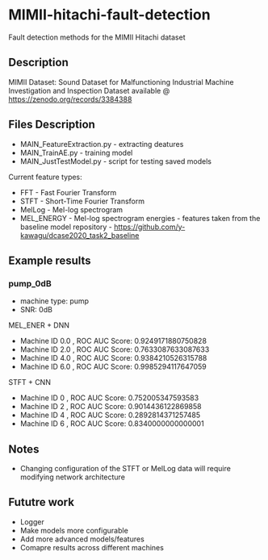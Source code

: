 # MIMII-hitachi-fault-detection
Fault detection methods for the MIMII Hitachi dataset

## Description 
  MIMII Dataset: Sound Dataset for Malfunctioning Industrial Machine Investigation and Inspection
  Dataset available @ https://zenodo.org/records/3384388

## Files Description
- MAIN_FeatureExtraction.py  - extracting deatures
- MAIN_TrainAE.py            - training model 
- MAIN_JustTestModel.py      - script for testing saved models 


Current feature types:
- FFT - Fast Fourier Transform
- STFT - Short-Time Fourier Transform
- MelLog -   Mel-log spectrogram
- MEL_ENERGY -  Mel-log spectrogram energies - features taken from the baseline model repository 
              - https://github.com/y-kawagu/dcase2020_task2_baseline

## Example results

### pump_0dB
- machine type: pump
- SNR: 0dB 

MEL_ENER + DNN 
- Machine ID 0.0 , ROC AUC Score:  0.9249171880750828 
- Machine ID 2.0 , ROC AUC Score:  0.7633087633087633
- Machine ID 4.0 , ROC AUC Score:  0.9384210526315788
- Machine ID 6.0 , ROC AUC Score:  0.9985294117647059

STFT + CNN
- Machine ID 0 , ROC AUC Score:  0.752005347593583
- Machine ID 2 , ROC AUC Score:  0.9014436122869858
- Machine ID 4 , ROC AUC Score:  0.2892814371257485
- Machine ID 6 , ROC AUC Score:  0.8340000000000001


## Notes 
- Changing configuration of the STFT or MelLog data will require 
  modifying network architecture 

## Fututre work 

- Logger 
- Make models more configurable
- Add more advanced models/features
- Comapre results across different machines 

